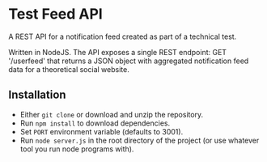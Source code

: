 # Test Feed API
A REST API for a notification feed created as part of a technical test.

Written in NodeJS. The API exposes a single REST endpoint: GET '/userfeed' that returns a JSON object with aggregated notification feed data for a theoretical social website.


## Installation
* Either `git clone` or download and unzip the repository.
* Run `npm install` to download dependencies.
* Set `PORT` environment variable (defaults to 3001).
* Run `node server.js` in the root directory of the project (or use whatever tool you run node programs with).


